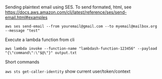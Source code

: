 Sending plaintext email using SES. To send formated, html, see https://docs.aws.amazon.com/cli/latest/reference/ses/send-email.html#examples

```
aws ses send-email --from youremail@gmail.com --to myemail@mailbox.org --message "test"
```

Execute a lambda function from cli
```
aws lambda invoke --function-name "lambdash-function-123456" --payload "{\"command\":\"$@\"}" output.txt

```

Short commands

`aws sts get-caller-identity` show current user/token/context